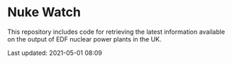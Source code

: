 # Nuke Watch

This repository includes code for retrieving the latest information available on the output of EDF nuclear power plants in the UK.

Last updated: 2021-05-01 08:09